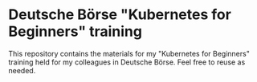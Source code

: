 # Deutsche Börse "Kubernetes for Beginners" training

This repository contains the materials for my "Kubernetes for Beginners" training held for my colleagues in Deutsche Börse. Feel free to reuse as needed.
